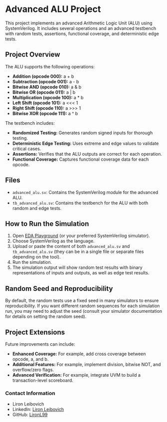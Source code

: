 # Advanced ALU Project

This project implements an advanced Arithmetic Logic Unit (ALU) using SystemVerilog. It includes several operations and an advanced testbench with random tests, assertions, functional coverage, and deterministic edge tests.

## Project Overview

The ALU supports the following operations:
- **Addition (opcode 000):** a + b
- **Subtraction (opcode 001):** a - b
- **Bitwise AND (opcode 010):** a & b
- **Bitwise OR (opcode 011):** a | b
- **Multiplication (opcode 100):** a * b
- **Left Shift (opcode 101):** a <<< 1
- **Right Shift (opcode 110):** a >>> 1
- **Bitwise XOR (opcode 111):** a ^ b

The testbench includes:
- **Randomized Testing:** Generates random signed inputs for thorough testing.
- **Deterministic Edge Testing:** Uses extreme and edge values to validate critical cases.
- **Assertions:** Verifies that the ALU outputs are correct for each operation.
- **Functional Coverage:** Captures functional coverage data for each opcode.

## Files

- `advanced_alu.sv`: Contains the SystemVerilog module for the advanced ALU.
- `tb_advanced_alu.sv`: Contains the testbench for the ALU with both random and edge tests.

## How to Run the Simulation

1. Open [EDA Playground](https://www.edaplayground.com/) (or your preferred SystemVerilog simulator).
2. Choose SystemVerilog as the language.
3. Upload or paste the content of both `advanced_alu.sv` and `tb_advanced_alu.sv` (they can be in a single file or separate files depending on the tool).
4. Run the simulation.
5. The simulation output will show random test results with binary representations of inputs and outputs, as well as edge test results.

## Random Seed and Reproducibility

By default, the random tests use a fixed seed in many simulators to ensure reproducibility. If you want different random sequences for each simulation run, you may need to adjust the seed (consult your simulator documentation for details on setting the random seed).

## Project Extensions

Future improvements can include:
- **Enhanced Coverage:** For example, add cross coverage between opcode, a, and b.
- **Additional Features:** For example, implement division, bitwise NOT, and overflow/zero flags.
- **Advanced Verification:** For example, integrate UVM to build a transaction-level scoreboard.


### Contact Information
- Liron Leibovich
- LinkedIn: [Liron Leibovich](https://www.linkedin.com/in/liron-leibovich1)
- GitHub: [LironL99](https://github.com/LironL99)




